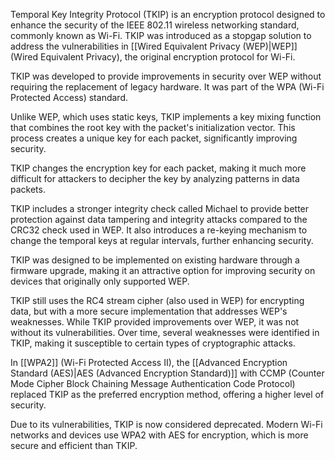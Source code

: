Temporal Key Integrity Protocol (TKIP) is an encryption protocol designed to enhance the security of the IEEE 802.11 wireless networking standard, commonly known as Wi-Fi. TKIP was introduced as a stopgap solution to address the vulnerabilities in [[Wired Equivalent Privacy (WEP)|WEP]] (Wired Equivalent Privacy), the original encryption protocol for Wi-Fi.

TKIP was developed to provide improvements in security over WEP without requiring the replacement of legacy hardware. It was part of the WPA (Wi-Fi Protected Access) standard.

Unlike WEP, which uses static keys, TKIP implements a key mixing function that combines the root key with the packet's initialization vector. This process creates a unique key for each packet, significantly improving security.

TKIP changes the encryption key for each packet, making it much more difficult for attackers to decipher the key by analyzing patterns in data packets.

TKIP includes a stronger integrity check called Michael to provide better protection against data tampering and integrity attacks compared to the CRC32 check used in WEP. It also introduces a re-keying mechanism to change the temporal keys at regular intervals, further enhancing security.

TKIP was designed to be implemented on existing hardware through a firmware upgrade, making it an attractive option for improving security on devices that originally only supported WEP.

TKIP still uses the RC4 stream cipher (also used in WEP) for encrypting data, but with a more secure implementation that addresses WEP's weaknesses. While TKIP provided improvements over WEP, it was not without its vulnerabilities. Over time, several weaknesses were identified in TKIP, making it susceptible to certain types of cryptographic attacks.

In [[WPA2]] (Wi-Fi Protected Access II), the [[Advanced Encryption Standard (AES)|AES (Advanced Encryption Standard)]] with CCMP (Counter Mode Cipher Block Chaining Message Authentication Code Protocol) replaced TKIP as the preferred encryption method, offering a higher level of security.

Due to its vulnerabilities, TKIP is now considered deprecated. Modern Wi-Fi networks and devices use WPA2 with AES for encryption, which is more secure and efficient than TKIP.